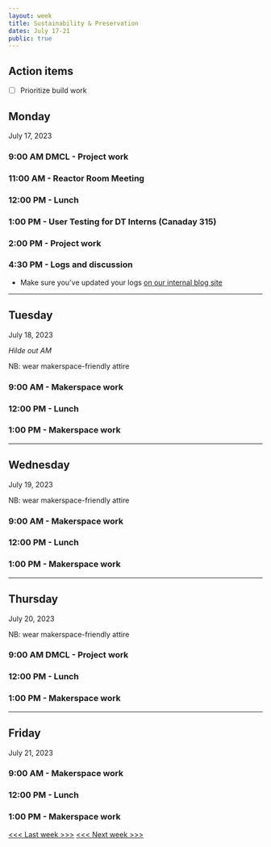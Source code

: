 ```yaml
---
layout: week
title: Sustainability & Preservation
dates: July 17-21
public: true
---
```


## Action items

- [ ] Prioritize build work

## Monday

July 17, 2023

### 9:00 AM DMCL - Project work

### 11:00 AM - Reactor Room Meeting

### 12:00 PM - Lunch

### 1:00 PM - User Testing for DT Interns (Canaday 315)

### 2:00 PM - Project work

### 4:30 PM - Logs and discussion
- Make sure you've updated your logs [on our internal blog site](https://github.com/Bryn-Mawr-College/dssf-2023)

---

## Tuesday

July 18, 2023 

_Hilde out AM_

NB: wear makerspace-friendly attire

### 9:00 AM - Makerspace work

### 12:00 PM - Lunch

### 1:00 PM - Makerspace work

---

## Wednesday

July 19, 2023

NB: wear makerspace-friendly attire

### 9:00 AM - Makerspace work

### 12:00 PM - Lunch

### 1:00 PM - Makerspace work

---

## Thursday

July 20, 2023

NB: wear makerspace-friendly attire

### 9:00 AM DMCL - Project work

### 12:00 PM - Lunch

### 1:00 PM - Makerspace work

---

## Friday

July 21, 2023

### 9:00 AM - Makerspace work

### 12:00 PM - Lunch

### 1:00 PM - Makerspace work

[<<< Last week >>>](07-sustain.md)
[<<< Next week >>>](09-testing.md)
